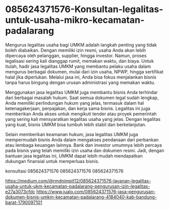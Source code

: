 # 085624371576-Konsultan-legalitas-untuk-usaha-mikro-kecamatan-padalarang
Mengurus legalitas usaha bagi UMKM adalah langkah penting yang tidak boleh diabaikan. Dengan memiliki izin resmi, usaha Anda akan lebih dipercaya oleh pelanggan, supplier, hingga investor. Namun, proses legalisasi sering kali dianggap rumit, memakan waktu, dan biaya. Untuk itulah, hadir jasa legalitas UMKM yang membantu pelaku usaha dalam mengurus berbagai dokumen, mulai dari izin usaha, NPWP, hingga sertifikat halal jika diperlukan. Melalui jasa ini, Anda bisa fokus menjalankan bisnis tanpa harus bingung dengan urusan administrasi yang memakan waktu.

Menggunakan jasa legalitas UMKM juga membantu bisnis Anda terhindar dari berbagai masalah hukum. Saat semua dokumen legal sudah lengkap, Anda memiliki perlindungan hukum yang jelas, termasuk dalam hal ketenagakerjaan, perpajakan, dan kerja sama bisnis. Legalitas ini juga memberikan Anda akses untuk mengikuti tender atau proyek pemerintah yang sering kali mensyaratkan legalitas usaha yang jelas. Dengan legalitas yang kuat, bisnis UMKM bisa tumbuh lebih stabil dan berkelanjutan.

Selain memberikan keamanan hukum, jasa legalitas UMKM juga mempermudah bisnis Anda dalam mengakses pendanaan dari perbankan atau lembaga keuangan lainnya. Bank dan investor umumnya lebih percaya pada bisnis yang telah memiliki izin usaha dan dokumen resmi. Jadi, dengan bantuan jasa legalitas ini, UMKM dapat lebih mudah mendapatkan dukungan finansial untuk memperluas bisnis.

konsultasi
085624371576
085624371576
085624371576

https://medium.com/@rmdnimpit12/085624371576-layanan-legalitas-usaha-untuk-ukm-kecamatan-padalarang-pengurusan-izin-legalitas-e27a3073cfdc
https://www.jualo.com/085624371576-jasa-pengurusan-dokumen-bisnis-umkm-kecamatan-padalarang-4184040-kab-bandung-barat-1790097101
